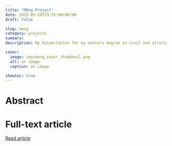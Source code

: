 ```yaml
---
title: "MEng Project"
date: 2022-05-20T23:15:00+00:00
draft: false

slug: meng
category: projects
summary:
description: My dissertation for my masters degree in civil and structural engineering.

cover:
  image: img/meng_cover_thumbnail.png
  alt: an image
  caption: an image

showtoc: true
---
```


# Abstract



# Full-text article
[Read article](https://link/articles/2322/)

